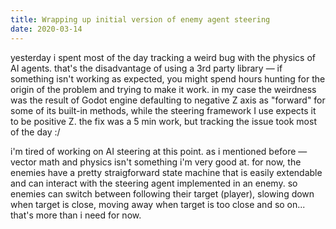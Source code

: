 ```yaml
---
title: Wrapping up initial version of enemy agent steering
date: 2020-03-14
---
```


yesterday i spent most of the day tracking a weird bug with the physics of AI agents. that's the disadvantage of using a 3rd party library — if something isn't working as expected, you might spend hours hunting for the origin of the problem and trying to make it work. in my case the weirdness was the result of Godot engine defaulting to negative Z axis as "forward" for some of its built-in methods, while the steering framework I use expects it to be positive Z.
the fix was a 5 min work, but tracking the issue took most of the day :/

i'm tired of working on AI steering at this point. as i mentioned before — vector math and physics isn't something i'm very good at.
for now, the enemies have a pretty straigforward state machine that is easily extendable and can interact with the steering agent implemented in an enemy. so enemies can switch between following their target (player), slowing down when target is close, moving away when target is too close and so on... that's more than i need for now.
